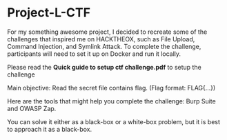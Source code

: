 # Project-L-CTF
For my something awesome project, I decided to recreate some of the challenges that inspired me on HACKTHEOX, such as File Upload, Command Injection, and Symlink Attack. To complete the challenge, participants will need to set it up on Docker and run it locally.

Please read the **Quick guide to setup ctf challenge.pdf** to setup the challenge

Main objective: Read the secret file contains flag. (Flag format: FLAG{...})

Here are the tools that might help you complete the challenge: Burp Suite and OWASP Zap.

You can solve it either as a black-box or a white-box problem, but it is best to approach it as a black-box.
